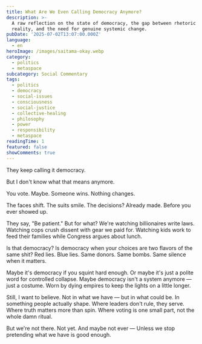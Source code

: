 ```yaml
---
title: What Are We Even Calling Democracy Anymore?
description: >-
  A raw reflection on the state of democracy, the gap between rhetoric and
  reality, and the need for genuine systemic change.
pubDate: '2025-07-02T13:07:00.000Z'
language:
  - en
heroImage: /images/saitama-okay.webp
category:
  - politics
  - metaspace
subcategory: Social Commentary
tags:
  - politics
  - democracy
  - social-issues
  - consciousness
  - social-justice
  - collective-healing
  - philosophy
  - power
  - responsibility
  - metaspace
readingTime: 1
featured: false
showComments: true
---
```


They keep calling it democracy.

But I don't know what that means anymore.

You vote. Maybe.
Someone wins. Nothing changes.

The faces shift.
The suits smile.
The decisions? Already made.
Before you ever showed up.

They say, "Be patient."
But for what?
We're watching billionaires write laws.
Watching cops crush dissent with gear we paid for.
Watching kids work to feed their families while Congress argues about lunch.

Is that democracy?
Is democracy when your choices are two flavors of the same shit?
Red lies. Blue lies.
Same donors. Same bombs.
Same silence when it matters.

Maybe it's democracy if you squint hard enough.
Or maybe it's just a polite word for controlled collapse.
Maybe democracy isn't a system anymore — just a costume.
Worn by dying empires to keep the lights on a little longer.

Still, I want to believe.
Not in what we have — but in what could be.
In something people actually shape.
Where leaders don't rule, they serve.
Where truth matters more than spin.
Where voting is one small part, not the whole damn ritual.

But we're not there.
Not yet.
And maybe not ever —
Unless we stop pretending what we have is good enough.
